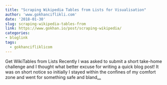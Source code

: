 ```yaml
---
title: "Scraping Wikipedia Tables from Lists for Visualisation"
author: 'www.gokhanciflikli.com'
date: '2018-01-30'
slug: scraping-wikipedia-tables-from
link: https://www.gokhan.io/post/scraping-wikipedia/
categories:
- bloglink
tags:
  - gokhancifliklicom
---
```


Get WikiTables from Lists Recently I was asked to submit a short take-home challenge and I thought what better excuse for writing a quick blog post! It was on short notice so initially I stayed within the confines of my comfort zone and went for something safe and bland[... <i class="fas fa-external-link-alt"></i>](https://www.gokhan.io/post/scraping-wikipedia/)


